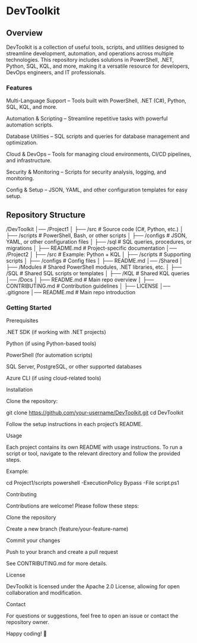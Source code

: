 # DevToolkit

## Overview

DevToolkit is a collection of useful tools, scripts, and utilities designed to streamline development, automation, and operations across multiple technologies. This repository includes solutions in PowerShell, .NET, Python, SQL, KQL, and more, making it a versatile resource for developers, DevOps engineers, and IT professionals.

### Features

Multi-Language Support – Tools built with PowerShell, .NET (C#), Python, SQL, KQL, and more.

Automation & Scripting – Streamline repetitive tasks with powerful automation scripts.

Database Utilities – SQL scripts and queries for database management and optimization.

Cloud & DevOps – Tools for managing cloud environments, CI/CD pipelines, and infrastructure.

Security & Monitoring – Scripts for security analysis, logging, and monitoring.

Config & Setup – JSON, YAML, and other configuration templates for easy setup.

## Repository Structure

/DevToolkit
│── /Project1
│   ├── /src       # Source code (C#, Python, etc.)
│   ├── /scripts   # PowerShell, Bash, or other scripts
│   ├── /configs   # JSON, YAML, or other configuration files
│   ├── /sql       # SQL queries, procedures, or migrations
│   ├── README.md  # Project-specific documentation
│── /Project2
│   ├── /src       # Example: Python + KQL
│   ├── /scripts   # Supporting scripts
│   ├── /configs   # Config files
│   ├── README.md
│── /Shared
│   ├── /Modules   # Shared PowerShell modules, .NET libraries, etc.
│   ├── /SQL       # Shared SQL scripts or templates
│   ├── /KQL       # Shared KQL queries
│── /Docs
│   ├── README.md  # Main repo overview
│   ├── CONTRIBUTING.md  # Contribution guidelines
│   ├── LICENSE
│── .gitignore
│── README.md  # Main repo introduction

### Getting Started

Prerequisites

.NET SDK (if working with .NET projects)

Python (if using Python-based tools)

PowerShell (for automation scripts)

SQL Server, PostgreSQL, or other supported databases

Azure CLI (if using cloud-related tools)

Installation

Clone the repository:

git clone https://github.com/your-username/DevToolkit.git
cd DevToolkit

Follow the setup instructions in each project’s README.

Usage

Each project contains its own README with usage instructions. To run a script or tool, navigate to the relevant directory and follow the provided steps.

Example:

cd Project1/scripts
powershell -ExecutionPolicy Bypass -File script.ps1

Contributing

Contributions are welcome! Please follow these steps:

Clone the repository 

Create a new branch (feature/your-feature-name)

Commit your changes

Push to your branch and create a pull request

See CONTRIBUTING.md for more details.

License

DevToolkit is licensed under the Apache 2.0 License, allowing for open collaboration and modification.

Contact

For questions or suggestions, feel free to open an issue or contact the repository owner.

Happy coding! 🚀

